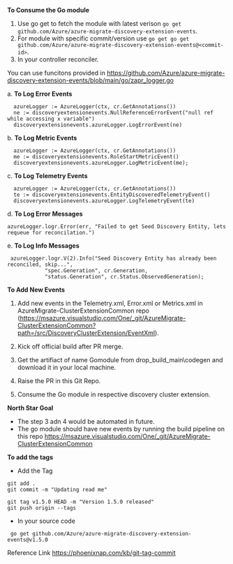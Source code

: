 **To Consume the Go module**
1. Use go get to fetch the module with latest verison ```go get github.com/Azure/azure-migrate-discovery-extension-events```.
2. For module with specific commit/version use ```go get go get github.com/Azure/azure-migrate-discovery-extension-events@<commit-id>```.
3. In your controller reconciler.

You can use funcitons provided in https://github.com/Azure/azure-migrate-discovery-extension-events/blob/main/go/zapr_logger.go

a. **To Log Error Events**
````
  azureLogger := AzureLogger(ctx, cr.GetAnnotations())
  ne := discoveryextensionevents.NullReferenceErrorEvent("null ref while accessing x variable")
  discoveryextensionevents.azureLogger.LogErrorEvent(ne)
````
b. **To Log Metric Events**
````
  azureLogger := AzureLogger(ctx, cr.GetAnnotations())
  me := discoveryextensionevents.RoleStartMetricEvent()
  discoveryextensionevents.azureLogger.LogMetricEvent(me);
````

c. **To Log Telemetry Events**
````
  azureLogger := AzureLogger(ctx, cr.GetAnnotations())
  te := discoveryextensionevents.EntityDiscoveredTelemetryEvent()
  discoveryextensionevents.azureLogger.LogTelemetryEvent(te)
````


d. **To Log Error Messages**
````
azureLogger.logr.Error(err, "Failed to get Seed Discovery Entity, lets requeue for reconcilation.")
````

e. **To Log Info Messages**
````
 azureLogger.logr.V(2).Info("Seed Discovery Entity has already been reconciled, skip...",
			"spec.Generation", cr.Generation,
			"status.Generation", cr.Status.ObservedGeneration);
````


**To Add New Events**
1. Add new events in the Telemetry.xml, Error.xml or Metrics.xml in  AzureMigrate-ClusterExtensionCommon repo (https://msazure.visualstudio.com/One/_git/AzureMigrate-ClusterExtensionCommon?path=/src/DiscoveryClusterExtension/EventXml).

2. Kick off official build after PR merge.
3. Get the artifiact of name Gomodule from drop_build_main\codegen and download it in your local machine.
4. Raise the PR in this Git Repo.
5. Consume the Go module in respective discovery cluster extension.

**North Star Goal**
- The step 3 adn 4 would be automated in future.
- The go module should have new events by running the build pipeline on this repo
https://msazure.visualstudio.com/One/_git/AzureMigrate-ClusterExtensionCommon

**To add the tags**

- Add the Tag
````
git add .
git commit -m "Updating read me"

git tag v1.5.0 HEAD -m "Version 1.5.0 released"
git push origin --tags
````

- In your source code
````
 go get github.com/Azure/azure-migrate-discovery-extension-events@v1.5.0
````
Reference Link
https://phoenixnap.com/kb/git-tag-commit
